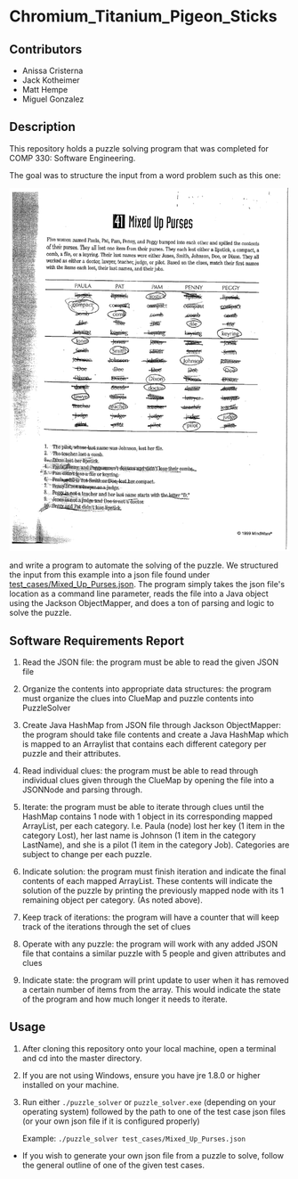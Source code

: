 # Chromium_Titanium_Pigeon_Sticks

## Contributors
- Anissa Cristerna
- Jack Kotheimer
- Matt Hempe
- Miguel Gonzalez

## Description

This repository holds a puzzle solving program that was completed for COMP 330: Software Engineering.

The goal was to structure the input from a word problem such as this one:

![Image of puzzle problem](https://github.com/Jkotheimer/Chromium_Titanium_Pigeon_Sticks/blob/master/test_cases/MUP-1.png)

and write a program to automate the solving of the puzzle.
We structured the input from this example into a json file found under [test_cases/Mixed_Up_Purses.json](https://github.com/Jkotheimer/Chromium_Titanium_Pigeon_Sticks/blob/master/test_cases/Mixed_Up_Purses.json).
The program simply takes the json file's location as a command line parameter, reads the file into a Java object using the Jackson ObjectMapper, and does a ton of parsing and logic to solve the puzzle.

## Software Requirements Report

1.	Read the JSON file: the program must be able to read the given JSON file

2.	Organize the contents into appropriate data structures: the program must organize the clues into ClueMap and puzzle contents into PuzzleSolver

3.	Create Java HashMap from JSON file through Jackson ObjectMapper: the program should take file contents and create a Java HashMap which is mapped to an Arraylist that contains each different category per puzzle and their attributes.

4.	Read individual clues: the program must be able to read through individual clues given through the ClueMap by opening the file into a JSONNode and parsing through.

5.	Iterate: the program must be able to iterate through clues until the HashMap contains 1 node with 1 object in its corresponding mapped ArrayList, per each category. I.e. Paula (node) lost her key (1 item in the category Lost), her last name is Johnson (1 item in the category LastName), and she is a pilot (1 item in the category Job). Categories are subject to change per each puzzle.

6.	Indicate solution: the program must finish iteration and indicate the final contents of each mapped ArrayList. These contents will indicate the solution of the puzzle by printing the previously mapped node with its 1 remaining object per category. (As noted above).

7.	Keep track of iterations: the program will have a counter that will keep track of the iterations through the set of clues

8.	Operate with any puzzle: the program will work with any added JSON file that contains a similar puzzle with 5 people and given attributes and clues

9.	 Indicate state: the program will print update to user when it has removed a certain number of items from the array. This would indicate the state of the program and how much longer it needs to iterate. 

## Usage

1. After cloning this repository onto your local machine, open a terminal and cd into the master directory.

2. If you are not using Windows, ensure you have jre 1.8.0 or higher installed on your machine.

3. Run either `./puzzle_solver` or `puzzle_solver.exe` (depending on your operating system) followed by the path to one of the test case json files (or your own json file if it is configured properly)

    Example: `./puzzle_solver test_cases/Mixed_Up_Purses.json`

- If you wish to generate your own json file from a puzzle to solve, follow the general outline of one of the given test cases.
